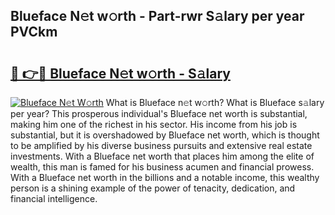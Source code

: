 ## Blueface N𝚎t w𝚘rth - Part-rwr S𝚊lary per year PVCkm

# <h2><a href="http://gc44oh.nevu.top/?p=Blueface">🔗 👉🔴 Blueface N𝚎t w𝚘rth - S𝚊lary</a></h2>

[![Blueface N𝚎t W𝚘rth](https://i.imgur.com/Oavwk0R.jpeg)](http://gc44oh.nevu.top/?p=Blueface)
What is Blueface n𝚎t w𝚘rth? What is Blueface s𝚊lary per year?
This prosperous individual's Blueface net worth is substantial, making him one of the richest in his sector. His income from his job is substantial, but it is overshadowed by Blueface net worth, which is thought to be amplified by his diverse business pursuits and extensive real estate investments. With a Blueface net worth that places him among the elite of wealth, this man is famed for his business acumen and financial prowess. With a Blueface net worth in the billions and a notable income, this wealthy person is a shining example of the power of tenacity, dedication, and financial intelligence.
